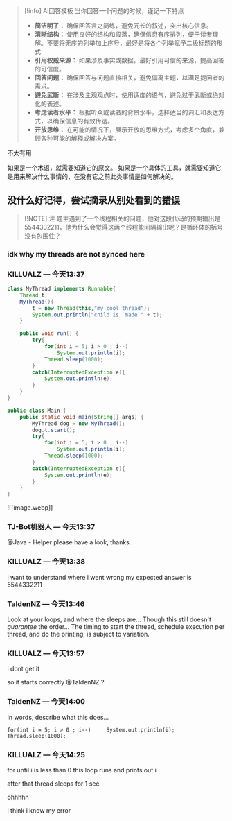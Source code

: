 

> [!info] Ai回答模板
> 当你回答一个问题的时候，谨记一下特点
>- **简洁明了：** 确保回答言之简练，避免冗长的叙述，突出核心信息。
>- **清晰结构：** 使用良好的结构和段落，确保信息有序排列，便于读者理解。不要将无序的列举加上序号，最好是将各个列举赋予二级标题的形式
>- **引用权威来源：** 如果涉及事实或数据，最好引用可信的来源，提高回答的可信度。
>- **回答问题：** 确保回答与问题直接相关，避免偏离主题，以满足提问者的需求。
>- **避免武断：** 在涉及主观观点时，使用适度的语气，避免过于武断或绝对化的表述。
>- **考虑读者水平：** 根据听众或读者的背景水平，选择适当的词汇和表达方式，以确保信息的有效传达。
>- **开放思维：** 在可能的情况下，展示开放的思维方式，考虑多个角度，兼顾各种可能的解释或解决方案。

不太有用

如果是一个术语，就需要知道它的原文。
如果是一个具体的工具，就需要知道它是用来解决什么事情的，在没有它之前此类事情是如何解决的。

## 没什么好记得，尝试摘录从别处看到的[错误](https://discord.com/channels/272761734820003841/1051826284008853505/threads/1208286005887766579)

> [!NOTE] 注
> 题主遇到了一个线程相关的问题，他对这段代码的预期输出是5544332211，他为什么会觉得这两个线程能间隔输出呢？是循环体的括号没有包围住？

### idk why my threads are not synced here
### KILLUALZ _—_ 今天13:37
```java
class MyThread implements Runnable{
    Thread t;
    MyThread(){
        t = new Thread(this,"my cool thread");
        System.out.println("child is  made " + t);
    }

    public void run() {
        try{
            for(int i = 5; i > 0 ; i--)
                System.out.println(i);
            Thread.sleep(1000);
        }
        catch(InterruptedException e){
            System.out.println(e);
        }
    }
}

public class Main {
    public static void main(String[] args) {
        MyThread dog = new MyThread();
        dog.t.start();
        try{
            for(int i = 5; i > 0 ; i--)
                System.out.println(i);
            Thread.sleep(1000);
        }
        catch(InterruptedException e){
            System.out.println(e);
        }
    }
}
```
![[image.webp]]
### TJ-Bot机器人 _—_ 今天13:37

@Java - Helper please have a look, thanks.
### KILLUALZ _—_ 今天13:38

i want to understand where i went wrong my expected answer is 5544332211
### TaldenNZ _—_ 今天13:46

Look at your loops, and where the sleeps are... Though this still doesn't _guarantee_ the order... The timing to start the thread, schedule execution per thread, and do the printing, is subject to variation.

### KILLUALZ _—_ 今天13:57

i dont get it

so it starts correctly @TaldenNZ ?

### TaldenNZ _—_ 今天14:00

In words, describe what this does...

`for(int i = 5; i > 0 ; i--)     System.out.println(i); Thread.sleep(1000);`

### KILLUALZ _—_ 今天14:25

for until i is less than 0 this loop runs and prints out i

after that thread sleeps for 1 sec

ohhhhh

i think i know my error

